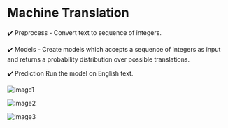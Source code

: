 # Machine Translation

:heavy_check_mark: Preprocess - Convert text to sequence of integers.

:heavy_check_mark: Models - Create models which accepts a sequence of integers as input and returns a probability distribution over possible translations.

:heavy_check_mark: Prediction Run the model on English text.

![image1](1.jpg)

![image2](2.jpg)

![image3](3.jpg)
